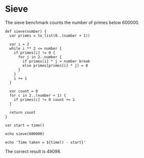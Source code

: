 # Sieve

The sieve benchmark counts the number of primes below 600000.


```blade
def sieve(number) {
  var primes = to_list(0..(number + 1))

  var i = 2
  while i ** 2 <= number {
    if primes[i] != 0 {
      for j in 2..number {
        if primes[i] * j > number break
        else primes[primes[i] * j] = 0
      }
    }
    i += 1
  }

  var count = 0
  for c in 2..(number + 1) {
    if primes[c] != 0 count += 1
  }

  return count
}

var start = time()

echo sieve(600000)

echo 'Time taken = ${time() - start}'
```

The correct result is 49098.